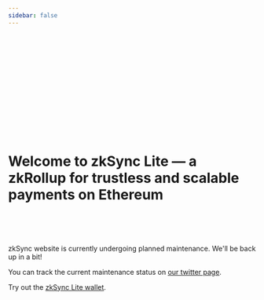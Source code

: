 ```yaml
---
sidebar: false
---
```


<br>
<br>
<br>
<br>
<br>
<br>
<br>
<br>
<br>
<br>
<br>
<br>

# Welcome to zkSync Lite — a zkRollup for trustless and scalable payments on Ethereum

<br>
<br>
<br>

zkSync website is currently undergoing planned maintenance. We'll be back up in a bit!

You can track the current maintenance status on [our twitter page](https://twitter.com/zksync).


Try out the [zkSync Lite wallet](https://lite.zksync.io/).